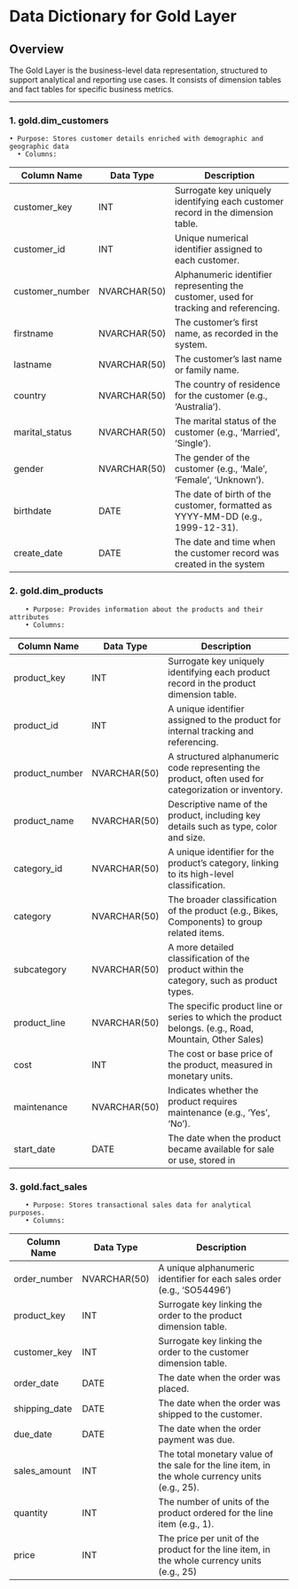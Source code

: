 # Data Dictionary for Gold Layer

## Overview
The Gold Layer is the business-level data representation, structured to support analytical and reporting use cases. 
It consists of dimension tables and fact tables for specific business metrics.

---

### 1. gold.dim_customers
  	• Purpose: Stores customer details enriched with demographic and geographic data
	  • Columns:
|Column Name    |Data Type		  |Description																	                                        	  |
|---------------|---------------|-----------------------------------------------------------------------------------------|
|customer_key   |INT			      |Surrogate key uniquely identifying each customer record in the dimension table.
|customer_id    |INT			      |Unique numerical identifier assigned to each customer.
|customer_number|NVARCHAR(50)  	|Alphanumeric identifier representing the customer, used for tracking and referencing.
|firstname		  |NVARCHAR(50)  	|The customer’s first name, as recorded in the system.
|lastname		    |NVARCHAR(50)  	|The customer’s last name or family name.
|country	    	|NVARCHAR(50)  	|The country of residence for the customer (e.g., ‘Australia’).
|marital_status	|NVARCHAR(50)  	|The marital status of the customer (e.g., ‘Married’, ‘Single’).
|gender			    |NVARCHAR(50)  	|The gender of the customer (e.g., ‘Male’, ‘Female’, ‘Unknown’).
|birthdate	  	|DATE		      	|The date of birth of the customer, formatted as YYYY-MM-DD (e.g., 1999-12-31).
|create_date  	|DATE		      	|The date and time when the customer record was created in the system

### 2. gold.dim_products
    	• Purpose: Provides information about the products and their attributes
    	• Columns:
|Column Name    |Data Type		  |Description																			                                              		  |
|---------------|---------------|-----------------------------------------------------------------------------------------------------|
|product_key	  |INT		        |Surrogate key uniquely identifying each product record in the product dimension table.
|product_id		  |INT	        	|A unique identifier assigned to the product for internal tracking and referencing.
|product_number	|NVARCHAR(50)  	|A structured alphanumeric code representing the product, often used for categorization or inventory.
|product_name  	|NVARCHAR(50)  	|Descriptive name of the product, including key details such as type, color and size.
|category_id  	|NVARCHAR(50)  	|A unique identifier for the product’s category, linking to its high-level classification.
|category		    |NVARCHAR(50)  	|The broader classification of the product (e.g., Bikes, Components) to group related items.
|subcategory	  |NVARCHAR(50)  	|A more detailed classification of the product within the category, such as product types.
|product_line	  |NVARCHAR(50)	  |The specific product line or series to which the product belongs. (e.g., Road, Mountain, Other Sales)
|cost		    	  |INT			      |The cost or base price of the product, measured in monetary units.
|maintenance   	|NVARCHAR(50)	  |Indicates whether the product requires maintenance (e.g., ‘Yes’, ‘No’).
|start_date		  |DATE 		    	|The date when the product became available for sale or use, stored in

### 3. gold.fact_sales
    	• Purpose: Stores transactional sales data for analytical purposes.
    	• Columns:
|Column Name    |Data Type		|Description																						                                                |
|---------------|---------------|-----------------------------------------------------------------------------------------------------|
|order_number	  |NVARCHAR(50)	  |A unique alphanumeric identifier for each sales order (e.g., ‘SO54496’)
|product_key   	|INT			      |Surrogate key linking the order to the product dimension table.
|customer_key  	|INT		      	|Surrogate key linking the order to the customer dimension table.
|order_date		  |DATE		      	|The date when the order was placed.
|shipping_date	|DATE			      |The date when the order was shipped to the customer.
|due_date		    |DATE			      |The date when the order payment was due.
|sales_amount  	|INT			      |The total monetary value of the sale for the line item, in the whole currency units (e.g., 25).
|quantity	    	|INT			      |The number of units of the product ordered for the line item (e.g., 1).
|price			    |INT			      |The price per unit of the product for the line item, in the whole currency units (e.g., 25)


